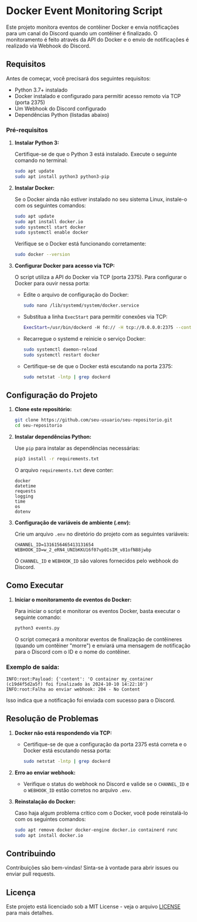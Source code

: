 # Docker Event Monitoring Script

Este projeto monitora eventos de contêiner Docker e envia notificações para um canal do Discord quando um contêiner é finalizado. O monitoramento é feito através da API do Docker e o envio de notificações é realizado via Webhook do Discord.

## Requisitos

Antes de começar, você precisará dos seguintes requisitos:

- Python 3.7+ instalado
- Docker instalado e configurado para permitir acesso remoto via TCP (porta 2375)
- Um Webhook do Discord configurado
- Dependências Python (listadas abaixo)

### Pré-requisitos

1. **Instalar Python 3:**

   Certifique-se de que o Python 3 está instalado. Execute o seguinte comando no terminal:

   ```bash
   sudo apt update
   sudo apt install python3 python3-pip
   ```

2. **Instalar Docker:**

   Se o Docker ainda não estiver instalado no seu sistema Linux, instale-o com os seguintes comandos:

   ```bash
   sudo apt update
   sudo apt install docker.io
   sudo systemctl start docker
   sudo systemctl enable docker
   ```

   Verifique se o Docker está funcionando corretamente:

   ```bash
   sudo docker --version
   ```

3. **Configurar Docker para acesso via TCP:**

   O script utiliza a API do Docker via TCP (porta 2375). Para configurar o Docker para ouvir nessa porta:

   - Edite o arquivo de configuração do Docker:

     ```bash
     sudo nano /lib/systemd/system/docker.service
     ```

   - Substitua a linha `ExecStart` para permitir conexões via TCP:

     ```bash
     ExecStart=/usr/bin/dockerd -H fd:// -H tcp://0.0.0.0:2375 --containerd=/run/containerd/containerd.sock
     ```

   - Recarregue o systemd e reinicie o serviço Docker:

     ```bash
     sudo systemctl daemon-reload
     sudo systemctl restart docker
     ```

   - Certifique-se de que o Docker está escutando na porta 2375:

     ```bash
     sudo netstat -lntp | grep dockerd
     ```

## Configuração do Projeto

1. **Clone este repositório:**

   ```bash
   git clone https://github.com/seu-usuario/seu-repositorio.git
   cd seu-repositorio
   ```

2. **Instalar dependências Python:**

   Use `pip` para instalar as dependências necessárias:

   ```bash
   pip3 install -r requirements.txt
   ```

   O arquivo `requirements.txt` deve conter:
   ```
   docker
   datetime
   requests
   logging
   time
   os
   dotenv
   ```

3. **Configuração de variáveis de ambiente (.env):**

   Crie um arquivo `.env` no diretório do projeto com as seguintes variáveis:

   ```
   CHANNEL_ID=1316156465413131654
   WEBHOOK_ID=w_2_eRN4_UNIbKKU16f07vp0IsIM_v81ofN88jwbp
   ```

   O `CHANNEL_ID` e `WEBHOOK_ID` são valores fornecidos pelo webhook do Discord.

## Como Executar

1. **Iniciar o monitoramento de eventos do Docker:**

   Para iniciar o script e monitorar os eventos Docker, basta executar o seguinte comando:

   ```bash
   python3 events.py
   ```

   O script começará a monitorar eventos de finalização de contêineres (quando um contêiner "morre") e enviará uma mensagem de notificação para o Discord com o ID e o nome do contêiner.

### Exemplo de saída:

```
INFO:root:Payload: {'content': 'O container my_container (c19d4f5d2a5f) foi finalizado às 2024-10-10 14:22:10'}
INFO:root:Falha ao enviar webhook: 204 - No Content
```

Isso indica que a notificação foi enviada com sucesso para o Discord.

## Resolução de Problemas

1. **Docker não está respondendo via TCP:**

   - Certifique-se de que a configuração da porta 2375 está correta e o Docker está escutando nessa porta:

     ```bash
     sudo netstat -lntp | grep dockerd
     ```

2. **Erro ao enviar webhook:**

   - Verifique o status do webhook no Discord e valide se o `CHANNEL_ID` e o `WEBHOOK_ID` estão corretos no arquivo `.env`.

3. **Reinstalação do Docker:**

   Caso haja algum problema crítico com o Docker, você pode reinstalá-lo com os seguintes comandos:

   ```bash
   sudo apt remove docker docker-engine docker.io containerd runc
   sudo apt install docker.io
   ```

## Contribuindo

Contribuições são bem-vindas! Sinta-se à vontade para abrir issues ou enviar pull requests.

## Licença

Este projeto está licenciado sob a MIT License - veja o arquivo [LICENSE](LICENSE) para mais detalhes.
